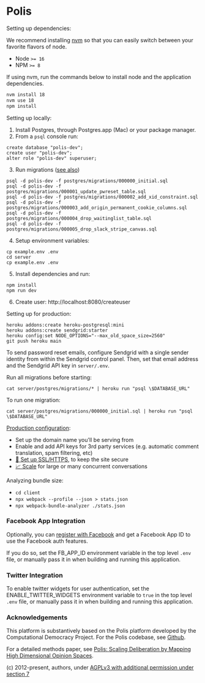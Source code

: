 # Polis

Setting up dependencies:

We recommend installing [nvm](https://github.com/creationix/nvm) so
that you can easily switch between your favorite flavors of node.

* Node `>= 16`
* NPM `>= 8`

If using nvm, run the commands below to install node and the application dependencies.

```sh
nvm install 18
nvm use 18
npm install
```

Setting up locally:

1. Install Postgres, through Postgres.app (Mac) or your package manager.
2. From a `psql` console run:

```
create database "polis-dev";
create user "polis-dev";
alter role "polis-dev" superuser;
```

3. Run migrations ([️see also](docs/migrations.md))

```
psql -d polis-dev -f postgres/migrations/000000_initial.sql
psql -d polis-dev -f postgres/migrations/000001_update_pwreset_table.sql
psql -d polis-dev -f postgres/migrations/000002_add_xid_constraint.sql
psql -d polis-dev -f postgres/migrations/000003_add_origin_permanent_cookie_columns.sql
psql -d polis-dev -f postgres/migrations/000004_drop_waitinglist_table.sql
psql -d polis-dev -f postgres/migrations/000005_drop_slack_stripe_canvas.sql
```

4. Setup environment variables:

```
cp example.env .env
cd server
cp example.env .env
```

5. Install dependencies and run:

```
npm install
npm run dev
```

6. Create user: http://localhost:8080/createuser

Setting up for production:

```
heroku addons:create heroku-postgresql:mini
heroku addons:create sendgrid:starter
heroku config:set NODE_OPTIONS="--max_old_space_size=2560"
git push heroku main
```

To send password reset emails, configure Sendgrid with a single sender identity
from within the Sendgrid control panel. Then, set that email address and the
Sendgrid API key in `server/.env`.

Run all migrations before starting:

```
cat server/postgres/migrations/* | heroku run "psql \$DATABASE_URL"
```

To run one migration:

```
cat server/postgres/migrations/000000_initial.sql | heroku run "psql \$DATABASE_URL"
```

[️Production configuration](docs/configuration.md):
- Set up the domain name you'll be serving from
- Enable and add API keys for 3rd party services (e.g. automatic comment translation, spam filtering, etc)
- [🔏 Set up SSL/HTTPS](docs/ssl.md), to keep the site secure
- [📈 Scale](docs/scaling.md) for large or many concurrent conversations

Analyzing bundle size:
- `cd client`
- `npx webpack --profile --json > stats.json`
- `npx webpack-bundle-analyzer ./stats.json`

### Facebook App Integration

Optionally, you can [register with Facebook](https://developers.facebook.com/docs/development) and get a Facebook App ID
to use the Facebook auth features.

If you do so, set the FB_APP_ID environment variable in the top level `.env` file, or manually pass it in
when building and running this application.

### Twitter Integration

To enable twitter widgets for user authentication, set the ENABLE_TWITTER_WIDGETS environment variable to `true` in the
top level `.env` file, or manually pass it in when building and running this application.

### Acknowledgements

This platform is substantively based on the Polis platform developed by the Computational Democracy Project.
For the Polis codebase, see [Github](https://github.com/compdemocracy/polis).

For a detailed methods paper, see [Polis: Scaling Deliberation by
Mapping High Dimensional Opinion
Spaces](https://www.e-revistes.uji.es/index.php/recerca/article/view/5516/6558).

(c) 2012-present, authors, under [AGPLv3 with additional permission under section 7](/LICENSE)

